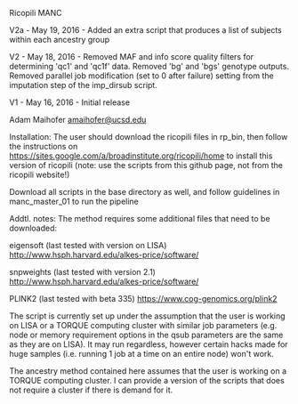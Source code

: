 Ricopili MANC

V2a - May 19, 2016 - Added an extra script that produces a list of subjects within each ancestry group

V2 - May 18, 2016 - Removed MAF and info score quality filters for determining 'qc1' and 'qc1f' data. Removed 'bg' and 'bgs' genotype outputs. Removed parallel job modification (set to 0 after failure) setting from the imputation step of the imp_dirsub script.

V1 - May 16, 2016 - Initial release 

Adam Maihofer 
amaihofer@ucsd.edu

Installation:
The user should download the ricopili files in rp_bin, then follow the instructions on
https://sites.google.com/a/broadinstitute.org/ricopili/home 
to install this version of ricopili (note: use the scripts from this github page, not from the ricopili website!)

Download all scripts in the base directory as well, and follow guidelines in manc_master_01 to run the pipeline

Addtl. notes:
The method requires some additional files that need to be downloaded:

eigensoft (last tested with version on LISA) http://www.hsph.harvard.edu/alkes-price/software/

snpweights (last tested with version 2.1) http://www.hsph.harvard.edu/alkes-price/software/

PLINK2 (last tested with beta 335) https://www.cog-genomics.org/plink2



The script is currently set up under the assumption that the user is working on LISA or a TORQUE computing cluster with similar job parameters (e.g. node or memory requirement options in the qsub parameters are the same as they are on LISA). It may run regardless,
however certain hacks made for huge samples (i.e. running 1 job at a time on an entire node) won't work.

The ancestry method contained here assumes that the user is working on a TORQUE computing cluster. I can provide a version of the scripts that does not require a cluster if there is demand for it.


